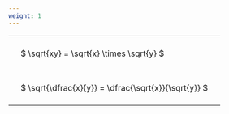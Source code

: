 ```yaml
---
weight: 1
---
```


<style type="text/css">
#T_9814f th.col_heading {
  text-align: left;
  font-size: 1em;
}
#T_9814f td {
  text-align: left;
  font-size: 1em;
  padding: 1.5em;
}
</style>
<table id="T_9814f">
  <thead>
  </thead>
  <tbody>
    <tr>
      <td id="T_9814f_row0_col0" class="data row0 col0" >$ \sqrt{xy} = \sqrt{x} \times \sqrt{y} $</td>
    </tr>
    <tr>
      <td id="T_9814f_row1_col0" class="data row1 col0" >$ \sqrt{\dfrac{x}{y}} = \dfrac{\sqrt{x}}{\sqrt{y}} $</td>
    </tr>
  </tbody>
</table>
